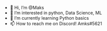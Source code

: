 - 👋 Hi, I’m @Maks
- 👀 I’m interested in python, Data Science, ML
- 🌱 I’m currently learning Python basics
- 📫 How to reach me  on Discord! Amks#5621


